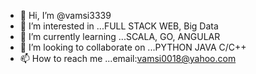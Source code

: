 - 👋 Hi, I’m @vamsi3339
- 👀 I’m interested in ...FULL STACK WEB, Big Data
- 🌱 I’m currently learning ...SCALA, GO, ANGULAR
- 💞️ I’m looking to collaborate on ...PYTHON JAVA C/C++
- 📫 How to reach me ...email:vamsi0018@yahoo.com

<!---
vamsi3339/vamsi3339 is a ✨ special ✨ repository because its `README.md` (this file) appears on your GitHub profile.
You can click the Preview link to take a look at your changes.
--->
